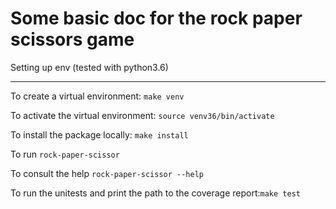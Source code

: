 # Some basic doc for the rock paper scissors game
Setting up env (tested with python3.6)
________________________________________________________________________________

To create a virtual environment: `make venv`

To activate the virtual environment: `source venv36/bin/activate`

To install the package locally: `make install`

To run `rock-paper-scissor`

To consult the help `rock-paper-scissor --help`

To run the unitests and print the path to the coverage report:`make test`

